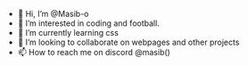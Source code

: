 - 👋 Hi, I’m @Masib-o 
- 👀 I’m interested in coding and football.
- 🌱 I’m currently learning css
- 💞️ I’m looking to collaborate on webpages and other projects
- 📫 How to reach me on discord @masib()

<!---
Masib-o/Masib-o is a ✨ special ✨ repository because its `README.md` (this file) appears on your GitHub profile.
You can click the Preview link to take a look at your changes.
--->
